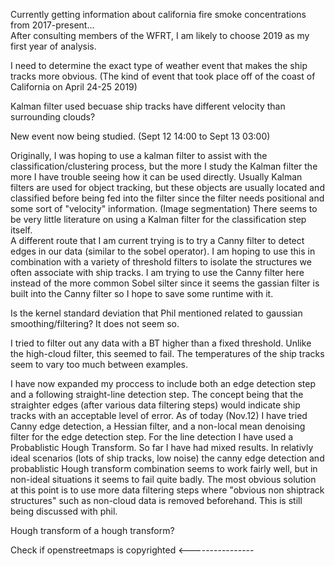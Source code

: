 Currently getting information about california fire smoke concentrations from 2017-present... <br>
After consulting members of the WFRT, I am likely to choose 2019 as my first year of analysis. <br>

I need to determine the exact type of weather event that makes the ship tracks more obvious. (The kind of event that took place off of the coast of California on April 24-25 2019) <br>

Kalman filter used becuase ship tracks have different velocity than surrounding clouds? <br>

New event now being studied. (Sept 12 14:00 to Sept 13 03:00) <br>

Originally, I was hoping to use a kalman filter to assist with the classification/clustering process, but the more I study the Kalman filter the more I have trouble seeing how it can be used directly. Usually Kalman filters are used for object tracking, but these objects are usually located and classified before being fed into the filter since the filter needs positional and some sort of "velocity" information. (Image segmentation) There seems to be very little literature on using a Kalman filter for the classification step itself. <br>
A different route that I am current trying is to try a Canny filter to detect edges in our data (similar to the sobel operator). I am hoping to use this in combination with a variety of threshold filters to isolate the structures we often associate with ship tracks. I am trying to use the Canny filter here instead of the more common Sobel silter since it seems the gassian filter is built into the Canny filter so I hope to save some runtime with it. <br>

Is the kernel standard deviation that Phil mentioned related to gaussian smoothing/filtering? It does not seem so. <br>

I tried to filter out any data with a BT higher than a fixed threshold. Unlike the high-cloud filter, this seemed to fail. The temperatures of the ship tracks seem to vary too much between examples. <br>

I have now expanded my proccess to include both an edge detection step and a following straight-line detection step. The concept being that the straighter edges (after various data filtering steps) would indicate ship tracks with an acceptable level of error. As of today (Nov.12) I have tried Canny edge detection, a Hessian filter, and a non-local mean denoising filter for the edge detection step. For the line detection I have used a Probablistic Hough Transform. So far I have had mixed results. In relativly ideal scenarios (lots of ship tracks, low noise) the canny edge detection and probablistic Hough transform combination seems to work fairly well, but in non-ideal situations it seems to fail quite badly. The most obvious solution at this point is to use more data filtering steps where "obvious non shiptrack structures" such as non-cloud data is removed beforehand. This is still being discussed with phil. <br>

Hough transform of a hough transform? <br>

Check if openstreetmaps is copyrighted \<----------------